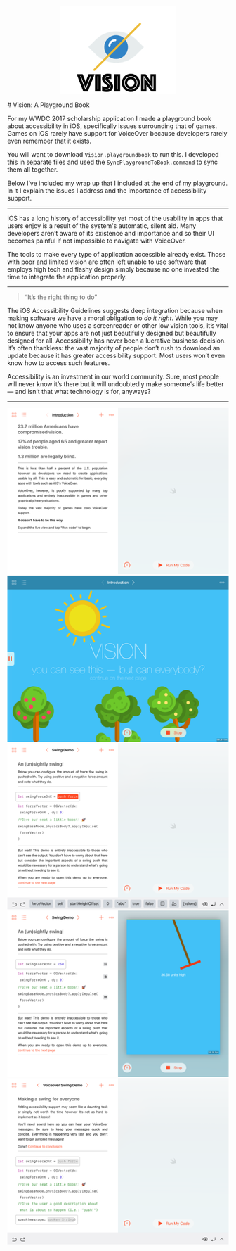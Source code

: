 <p align="center">
  <img src="Screenshots/BookIcon.png" height="200"/>
</p>
# Vision: A Playground Book

For my WWDC 2017 scholarship application I made a playground book about accessibility in iOS, specifically issues surrounding that of games. Games on iOS rarely have support for VoiceOver because developers rarely even remember that it exists.

You will want to download `Vision.playgroundbook` to run this. I developed this in separate files and used the `SyncPlaygroundToBook.command` to sync them all together.

Below I’ve included my wrap up that I included at the end of my playground. In it I explain the issues I address and the importance of accessibility support.

---

iOS has a long history of accessibility yet most of the usability in apps that users enjoy is a result of the system's automatic, silent aid. Many developers aren’t aware of its existence and importance and so their UI becomes painful if not impossible to navigate with VoiceOver.
 
 The tools to make every type of application accessible already exist. Those with poor and limited vision are often left unable to use software that employs high tech and flashy design simply because no one invested the time to integrate the application properly.
 
 ---
 
 
>“It’s the right thing to do”
 
 The iOS Accessibility Guidelines suggests deep integration because when making software we have a moral obligation to *do it right*. While you may not know anyone who uses a screenreader or other low vision tools, it’s vital to ensure that your apps are not just beautifully designed but beautifully designed for all. Accessibility has never been a lucrative business decision. It’s often thankless: the vast majority of people don’t rush to download an update because it has greater accessibility support. Most users won’t even know how to access such features. 

Accessibility is an investment in our world community. Sure, most people will never know it’s there but it will undoubtedly make someone’s life better — and isn’t that what technology is for, anyways?

---

![image](Screenshots/1.PNG)
![image](Screenshots/2.PNG)
![image](Screenshots/3.PNG)
![image](Screenshots/4.PNG)
![image](Screenshots/5.PNG)

